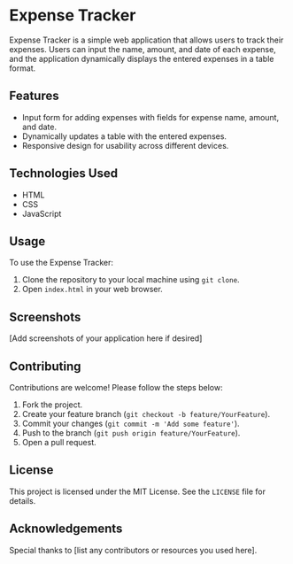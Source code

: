 # Expense Tracker

Expense Tracker is a simple web application that allows users to track their expenses. Users can input the name, amount, and date of each expense, and the application dynamically displays the entered expenses in a table format.

## Features

- Input form for adding expenses with fields for expense name, amount, and date.
- Dynamically updates a table with the entered expenses.
- Responsive design for usability across different devices.

## Technologies Used

- HTML
- CSS
- JavaScript

## Usage

To use the Expense Tracker:

1. Clone the repository to your local machine using `git clone`.
2. Open `index.html` in your web browser.

## Screenshots

[Add screenshots of your application here if desired]

## Contributing

Contributions are welcome! Please follow the steps below:

1. Fork the project.
2. Create your feature branch (`git checkout -b feature/YourFeature`).
3. Commit your changes (`git commit -m 'Add some feature'`).
4. Push to the branch (`git push origin feature/YourFeature`).
5. Open a pull request.

## License

This project is licensed under the MIT License. See the `LICENSE` file for details.

## Acknowledgements

Special thanks to [list any contributors or resources you used here].

